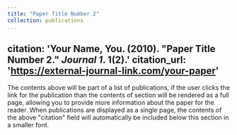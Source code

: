 ```yaml
---
title: "Paper Title Number 2"
collection: publications
...
```

citation: 'Your Name, You. (2010). "Paper Title Number 2." <i>Journal 1</i>. 1(2).'
citation_url: 'https://external-journal-link.com/your-paper'
---
The contents above will be part of a list of publications, if the user clicks the link for the publication than the contents of section will be rendered as a full page, allowing you to provide more information about the paper for the reader. When publications are displayed as a single page, the contents of the above "citation" field will automatically be included below this section in a smaller font.
